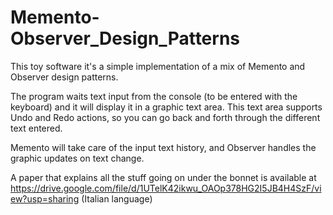 # Memento-Observer_Design_Patterns

This toy software it's a simple implementation of a mix of Memento and Observer design patterns.

The program waits text input from the console (to be entered with the keyboard) and it will display it in a graphic text area.
This text area supports Undo and Redo actions, so you can go back and forth through the different text entered.

Memento will take care of the input text history, and Observer handles the graphic updates on text change.

A paper that explains all the stuff going on under the bonnet is available at
https://drive.google.com/file/d/1UTelK42ikwu_OAOp378HG2I5JB4H4SzF/view?usp=sharing
(Italian language)
